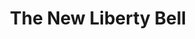 ---
pid: llg9
title: The New Liberty Bell
location_transcription: Directly in front of the Liberty Bell
coordinates: "[-75.15005775843, 39.949572466279]"
zipcode: '19104'
gen_neighborhood: West Philadelphia
neighborhood: University City,Belmont,Parkside,Powelton Village
outside_phl: 
age: '53.5'
age_range: 50-59
instagram: 
image_file_name: llg_9.jpg
proposal_transcription: Crack Proof Glass!
topic: Architecture,Education
topic_summary: 0, 0, 0
type: Sculpture Statue
keywords_other: PSAT, liberty bell, alarm clock
credit: "#PSATMEMES"
image_labels: 
twitter: 
facebook: 
permalink: "/monuments/llg9/"
layout: item-page
---